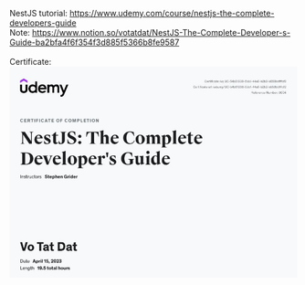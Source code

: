 NestJS tutorial: https://www.udemy.com/course/nestjs-the-complete-developers-guide
<br/>
Note: https://www.notion.so/votatdat/NestJS-The-Complete-Developer-s-Guide-ba2bfa4f6f354f3d885f5366b8fe9587
<br/><br/>
Certificate: ![](./certificate.JPG)
